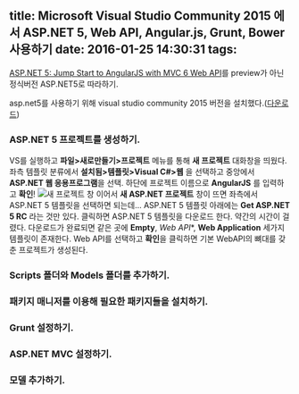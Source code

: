 title: Microsoft Visual Studio Community 2015 에서 ASP.NET 5, Web API, Angular.js, Grunt, Bower 사용하기
date: 2016-01-25 14:30:31
tags:
---

[ASP.NET 5: Jump Start to AngularJS with MVC 6 Web API](http://proudmonkey.azurewebsites.net/asp-net-5-jump-start-to-angularjs-with-mvc-6-web-api/)를
preview가 아닌 정식버전 ASP.NET5로 따라하기.

asp.net5를 사용하기 위해 visual studio community 2015 버전을 설치했다.([다운로드](https://www.visualstudio.com/downloads/download-visual-studio-vs?&WT.srch=1&WT.mc_ID=SEM_yewnJZUr))


### ASP.NET 5 프로젝트를 생성하기.
VS를 실행하고 **파일>새로만들기>프로젝트** 메뉴를 통해 **새 프로젝트** 대화창을 띄웠다.
좌측 템플릿 분류에서 **설치됨>템플릿>Visual C#>웹** 을 선택하고 중앙에서 **ASP.NET 웹 응용프로그램**을 선택.
하단에 프로젝트 이름으로 **AngularJS** 를 입력하고 **확인**!
![새 프로젝트 창](images/16012501.jpg)
이어서 **새 ASP.NET 프로젝트** 창이 뜨면 좌측에서 ASP.NET 5 템플릿을 선택하면 되는데... ASP.NET 5 템플릿 아래에는 **Get ASP.NET 5 RC** 라는 것만 있다. 클릭하면 ASP.NET 5 템플릿을 다운로드 한다. 약간의 시간이 걸렸다.
다운로드가 완료되면 같은 곳에 **Empty**, *Web API**, **Web Application** 세가지 템플릿이 존재한다.
Web API를 선택하고 **확인**을 클릭하면 기본 WebAPI의 뼈대를 갖춘 프로젝트가 생성된다.


### Scripts 폴더와 Models 폴더를 추가하기.

### 패키지 매니저를 이용해 필요한 패키지들을 설치하기.

### Grunt 설정하기.

### ASP.NET MVC 설정하기.

### 모델 추가하기.

